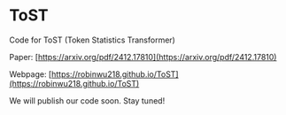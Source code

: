 # ToST
Code for ToST (Token Statistics Transformer)

Paper: [https://arxiv.org/pdf/2412.17810](https://arxiv.org/pdf/2412.17810)

Webpage: [https://robinwu218.github.io/ToST](https://robinwu218.github.io/ToST)

We will publish our code soon. Stay tuned!

